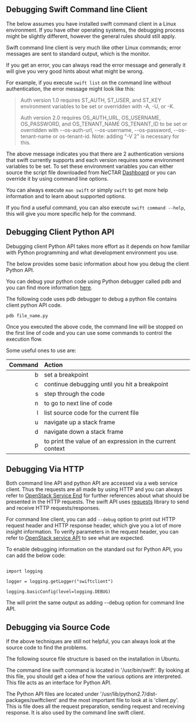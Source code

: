 ## Debugging Swift Command line Client

The below assumes you have installed swift command client in a Linux
environment. If you have other operating systems, the debugging process might be
slightly different, however the general rules should still apply.

Swift command line client is very much like other Linux commands; error messages
are sent to standard output, which is the monitor.

If you get an error, you can always read the error message and generally it will
give you very good hints about what might be wrong.

For example, if you execute `swift list` on the command line without
authentication, the error message might look like this:


> Auth version 1.0 requires ST_AUTH, ST_USER, and ST_KEY environment variables
> to be set or overridden with -A, -U, or -K.
> 
> Auth version 2.0 requires OS_AUTH_URL, OS_USERNAME, OS_PASSWORD, and
> OS_TENANT_NAME OS_TENANT_ID to be set or overridden with --os-auth-url,
> --os-username, --os-password, --os-tenant-name or os-tenant-id. Note:
> adding "-V 2" is necessary for this.


The above message indicates you that there are 2 authentication versions that
swift currently supports and each version requires some environment variables
to be set. To set these environment variables you can either source the script
file downloaded from NeCTAR [Dashboard][dashboard] or you can override it by
using command line options.

You can always execute ```man swift``` or simply ```swift``` to get more help
information and to learn about supported options.

If you find a useful command, you can also execute ```swift command --help```,
this will give you more specific help for the command.

## Debugging Client Python API

Debugging client Python API takes more effort as it depends on how familiar
with Python programming and what development environment you use.

The below provides some basic information about how you debug the client Python
API.

You can debug your python code using Python debugger called pdb and you can find
more information [here][pdb].

The following code uses pdb debugger to debug a python file contains client python
API code.

`pdb file_name.py`

Once you executed the above code, the command line will be stopped on the first
line of code and you can use some commands to control the execution flow.

Some useful ones to use are:


| Command  | Action |
| -------------:|:------------- |
| b | set a breakpoint |
| c | continue debugging until you hit a breakpoint |
| s | step through the code |
| n | to go to next line of code |
| l | list source code for the current file |
| u | navigate up a stack frame |
| d | navigate down a stack frame |
| p | to print the value of an expression in the current context |


## Debugging Via HTTP

Both command line API and python API are accessed via a web service client.
Thus the requests are all made by using HTTP and you can always refer to
[OpenStack Service End][api] for further references about what should be
presented in the HTTP requests. The swift API uses [requests][requests] library
to send and receive HTTP requests/responses.

For command line client, you can add `--debug` option to print out HTTP request
header and HTTP response header, which give you a lot of more insight
information. To verify parameters in the request header, you can refer to
[OpenStack service API][api] to see what are expected.


To enable debugging information on the standard out for Python API, you can add
the below code:


```

import logging

logger = logging.getLogger("swiftclient")

logging.basicConfig(level=logging.DEBUG)

```


The will print the same output as adding --debug option for command line API.

## Debugging via Source Code

If the above techniques are still not helpful, you can always look at the source
code to find the problems.

The following source file structure is based on the installation in Ubuntu.

The command line swift command is located in '/usr/bin/swift'. By looking at this
file, you should get a idea of how the various options are interpreted. This file
acts as an interface for Python API.

The Python API files are located under
'/usr/lib/python2.7/dist-packages/swiftclient' and the most important file to look
at is 'client.py'. This is file does all the request preparation, sending request
and receiving response. It is also used by the command line swift client. 


[dashboard]: https://dashboard.rc.nectar.org.au
[api]: http://developer.openstack.org/api-ref-objectstorage-v1.html
[python api]: http://docs.openstack.org/developer/python-swiftclient/swiftclient.html
[pdb]: https://docs.python.org/2/library/pdb.html
[requests]: http://www.python-requests.org/en/latest/